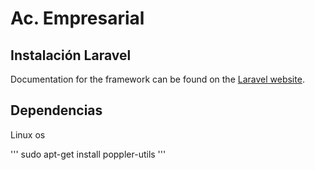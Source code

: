 # Ac. Empresarial



## Instalación Laravel

Documentation for the framework can be found on the [Laravel website](http://laravel.com/docs).

## Dependencias

Linux os

'''
sudo apt-get install poppler-utils
'''


